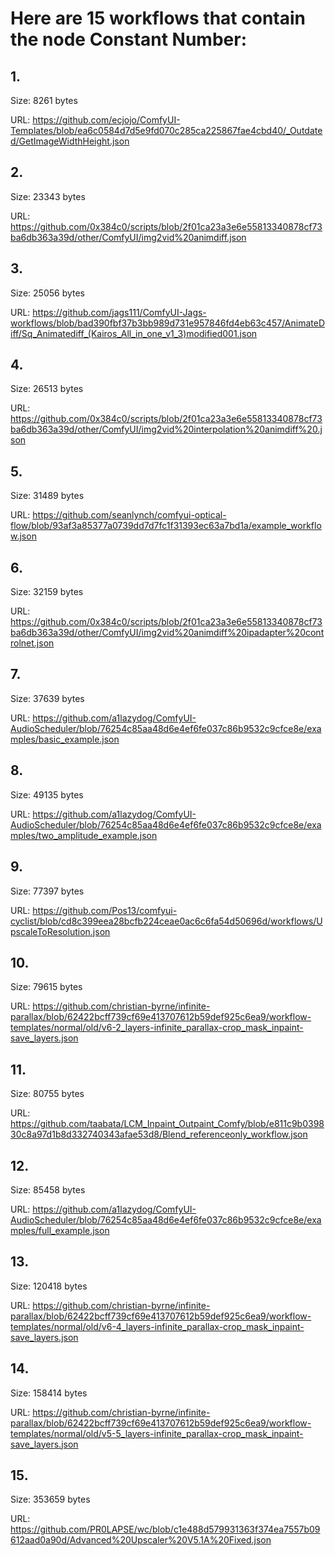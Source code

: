 # Here are 15 workflows that contain the node Constant Number:

## 1. 

Size: 8261 bytes

URL: https://github.com/ecjojo/ComfyUI-Templates/blob/ea6c0584d7d5e9fd070c285ca225867fae4cbd40/_Outdated/GetImageWidthHeight.json

## 2. 

Size: 23343 bytes

URL: https://github.com/0x384c0/scripts/blob/2f01ca23a3e6e55813340878cf73ba6db363a39d/other/ComfyUI/img2vid%20animdiff.json

## 3. 

Size: 25056 bytes

URL: https://github.com/jags111/ComfyUI-Jags-workflows/blob/bad390fbf37b3bb989d731e957846fd4eb63c457/AnimateDiff/Sq_Animatediff_(Kairos_All_in_one_v1_3)modified001.json

## 4. 

Size: 26513 bytes

URL: https://github.com/0x384c0/scripts/blob/2f01ca23a3e6e55813340878cf73ba6db363a39d/other/ComfyUI/img2vid%20interpolation%20animdiff%20.json

## 5. 

Size: 31489 bytes

URL: https://github.com/seanlynch/comfyui-optical-flow/blob/93af3a85377a0739dd7d7fc1f31393ec63a7bd1a/example_workflow.json

## 6. 

Size: 32159 bytes

URL: https://github.com/0x384c0/scripts/blob/2f01ca23a3e6e55813340878cf73ba6db363a39d/other/ComfyUI/img2vid%20animdiff%20ipadapter%20controlnet.json

## 7. 

Size: 37639 bytes

URL: https://github.com/a1lazydog/ComfyUI-AudioScheduler/blob/76254c85aa48d6e4ef6fe037c86b9532c9cfce8e/examples/basic_example.json

## 8. 

Size: 49135 bytes

URL: https://github.com/a1lazydog/ComfyUI-AudioScheduler/blob/76254c85aa48d6e4ef6fe037c86b9532c9cfce8e/examples/two_amplitude_example.json

## 9. 

Size: 77397 bytes

URL: https://github.com/Pos13/comfyui-cyclist/blob/cd8c399eea28bcfb224ceae0ac6c6fa54d50696d/workflows/UpscaleToResolution.json

## 10. 

Size: 79615 bytes

URL: https://github.com/christian-byrne/infinite-parallax/blob/62422bcff739cf69e413707612b59def925c6ea9/workflow-templates/normal/old/v6-2_layers-infinite_parallax-crop_mask_inpaint-save_layers.json

## 11. 

Size: 80755 bytes

URL: https://github.com/taabata/LCM_Inpaint_Outpaint_Comfy/blob/e811c9b039830c8a97d1b8d332740343afae53d8/Blend_referenceonly_workflow.json

## 12. 

Size: 85458 bytes

URL: https://github.com/a1lazydog/ComfyUI-AudioScheduler/blob/76254c85aa48d6e4ef6fe037c86b9532c9cfce8e/examples/full_example.json

## 13. 

Size: 120418 bytes

URL: https://github.com/christian-byrne/infinite-parallax/blob/62422bcff739cf69e413707612b59def925c6ea9/workflow-templates/normal/old/v6-4_layers-infinite_parallax-crop_mask_inpaint-save_layers.json

## 14. 

Size: 158414 bytes

URL: https://github.com/christian-byrne/infinite-parallax/blob/62422bcff739cf69e413707612b59def925c6ea9/workflow-templates/normal/old/v5-5_layers-infinite_parallax-crop_mask_inpaint-save_layers.json

## 15. 

Size: 353659 bytes

URL: https://github.com/PR0LAPSE/wc/blob/c1e488d579931363f374ea7557b09612aad0a90d/Advanced%20Upscaler%20V5.1A%20Fixed.json

